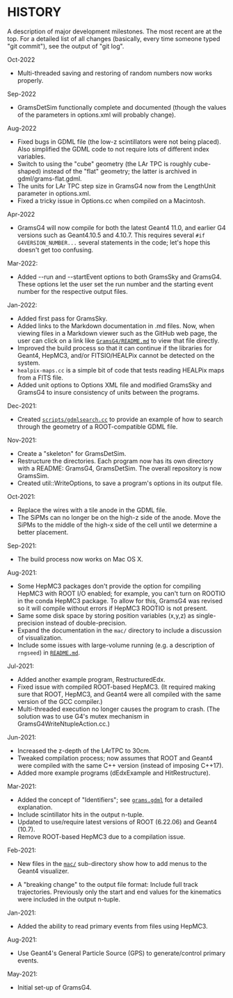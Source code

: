 # HISTORY

A description of major development milestones. The most recent are at
the top. For a detailed list of all changes (basically, every time
someone typed "git commit"), see the output of "git log".

Oct-2022

   - Multi-threaded saving and restoring of random numbers now works properly. 

Sep-2022

   - GramsDetSim functionally complete and documented (though the
     values of the parameters in options.xml will probably change).

Aug-2022

   - Fixed bugs in GDML file (the low-z scintillators were not being placed).
     Also simplified the GDML code to not require lots of different
     index variables. 
   - Switch to using the "cube" geometry (the LAr TPC is roughly cube-shaped)
     instead of the "flat" geometry; the latter is archived in gdml/grams-flat.gdml. 
   - The units for LAr TPC step size in GramsG4 now from the LengthUnit parameter
     in options.xml.
   - Fixed a tricky issue in Options.cc when compiled on a Macintosh. 

Apr-2022

   - GramsG4 will now compile for both the latest Geant4 11.0, and earlier G4 versions such as Geant4.10.5 and 4.10.7. This requires several `#if G4VERSION_NUMBER...` several statements in the code; let's hope this doesn't get too confusing. 

Mar-2022:

   - Added --run and --startEvent options to both GramsSky and GramsG4. These options let the user set the run number and the starting event number for the respective output files. 

Jan-2022:

   - Added first pass for GramsSky.
   - Added links to the Markdown documentation in .md files. Now, when viewing files in a Markdown viewer such as the GitHub web page, the user can click on a link like [`GramsG4/README.md`](GramsG4/README.md) to view that file directly. 
   - Improved the build process so that it can continue if the libraries for Geant4, HepMC3, and/or FITSIO/HEALPix cannot be detected on the system. 
   - `healpix-maps.cc` is a simple bit of code that tests reading HEALPix maps from a FITS file.
   - Added unit options to Options XML file and modified GramsSky and GramsG4 to insure consistency of units between the programs. 

Dec-2021:

   - Created [`scripts/gdmlsearch.cc`](scripts/gdmlsearch.cc) to provide an example of how to search through the geometry of a ROOT-compatible GDML file. 
   

Nov-2021:

   - Create a "skeleton" for GramsDetSim.
   - Restructure the directories. Each program now has its own directory with a README: GramsG4, GramsDetSim. The overall repository is now GramsSim.
   - Created util::WriteOptions, to save a program's options in its output file.

Oct-2021:

   - Replace the wires with a tile anode in the GDML file. 
   - The SiPMs can no longer be on the high-z side of the anode. Move the SiPMs to the middle of the high-x side of the cell until we determine a better placement. 
   
Sep-2021:

   - The build process now works on Mac OS X. 

Aug-2021:

   - Some HepMC3 packages don't provide the option for compiling HepMC3 with ROOT I/O enabled; for example, you can't turn on ROOTIO in the conda HepMC3 package. To allow for this, GramsG4 was revised so it will compile without errors if HepMC3 ROOTIO is not present. 
   - Same some disk space by storing position variables (x,y,z) as single-precision instead of double-precision. 
   - Expand the documentation in the `mac/` directory to include a discussion of visualization. 
   - Include some issues with large-volume running (e.g. a description of `rngseed`) in [`README.md`](GramsG4/README.md).

Jul-2021:

   - Added another example program, RestructuredEdx.
   - Fixed issue with compiled ROOT-based HepMC3. (It required making sure that ROOT, HepMC3, and Geant4 were all compiled with the same version of the GCC compiler.)
   - Multi-threaded execution no longer causes the program to crash. (The solution was to use G4's mutex mechanism in GramsG4WriteNtupleAction.cc.) 

Jun-2021: 

   - Increased the z-depth of the LArTPC to 30cm. 
   - Tweaked compilation process; now assumes that ROOT and Geant4 were compiled with the same C++ version (instead of imposing C++17).
   - Added more example programs (dEdxExample and HitRestructure).

Mar-2021:

   - Added the concept of "Identifiers"; see [`grams.gdml`](grams.gdml) for a detailed explanation. 
   - Include scintillator hits in the output n-tuple.
   - Updated to use/require latest versions of ROOT (6.22.06) and Geant4 (10.7).
   - Remove ROOT-based HepMC3 due to a compilation issue. 

Feb-2021:

   - New files in the [`mac/`](mac/) sub-directory show how to add menus to the Geant4 visualizer. 
   
   - A "breaking change" to the output file format: Include full track trajectories. Previously only the start and end values for the kinematics were included in the output n-tuple. 
   
Jan-2021:

   - Added the ability to read primary events from files using HepMC3. 
   
Aug-2021:

   - Use Geant4's General Particle Source (GPS) to generate/control primary events.
   
May-2021:

   - Initial set-up of GramsG4.
   